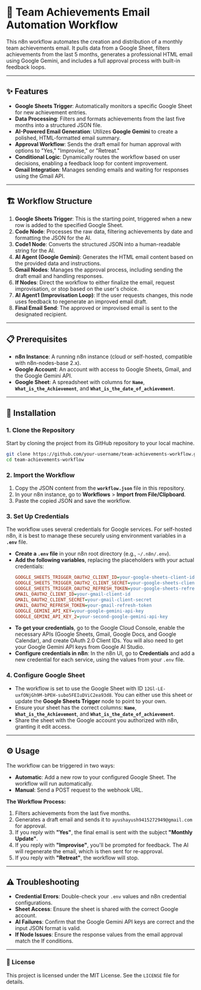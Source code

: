 # 📧 Team Achievements Email Automation Workflow

This n8n workflow automates the creation and distribution of a monthly team achievements email. It pulls data from a Google Sheet, filters achievements from the last 5 months, generates a professional HTML email using Google Gemini, and includes a full approval process with built-in feedback loops.

-----

## ✨ Features

  * **Google Sheets Trigger**: Automatically monitors a specific Google Sheet for new achievement entries.
  * **Data Processing**: Filters and formats achievements from the last five months into a structured JSON file.
  * **AI-Powered Email Generation**: Utilizes **Google Gemini** to create a polished, HTML-formatted email summary.
  * **Approval Workflow**: Sends the draft email for human approval with options to "Yes," "Improvise," or "Retreat."
  * **Conditional Logic**: Dynamically routes the workflow based on user decisions, enabling a feedback loop for content improvement.
  * **Gmail Integration**: Manages sending emails and waiting for responses using the Gmail API.

-----

## 🏗️ Workflow Structure

1.  **Google Sheets Trigger**: This is the starting point, triggered when a new row is added to the specified Google Sheet.
2.  **Code Node**: Processes the raw data, filtering achievements by date and formatting the JSON for the AI.
3.  **Code1 Node**: Converts the structured JSON into a human-readable string for the AI.
4.  **AI Agent (Google Gemini)**: Generates the HTML email content based on the provided data and instructions.
5.  **Gmail Nodes**: Manages the approval process, including sending the draft email and handling responses.
6.  **If Nodes**: Direct the workflow to either finalize the email, request improvisation, or stop based on the user's choice.
7.  **AI Agent1 (Improvisation Loop)**: If the user requests changes, this node uses feedback to regenerate an improved email draft.
8.  **Final Email Send**: The approved or improvised email is sent to the designated recipient.

-----

## 📋 Prerequisites

  * **n8n Instance**: A running n8n instance (cloud or self-hosted, compatible with n8n-nodes-base 2.x).
  * **Google Account**: An account with access to Google Sheets, Gmail, and the Google Gemini API.
  * **Google Sheet**: A spreadsheet with columns for **`Name`**, **`What_is_the_Achievement`**, and **`What_is_the_date_of_achievement`**.

-----

## 🚀 Installation

### 1\. Clone the Repository

Start by cloning the project from its GitHub repository to your local machine.

```bash
git clone https://github.com/your-username/team-achievements-workflow.git
cd team-achievements-workflow
```

### 2\. Import the Workflow

1.  Copy the JSON content from the **`workflow.json`** file in this repository.
2.  In your n8n instance, go to **Workflows** \> **Import from File/Clipboard**.
3.  Paste the copied JSON and save the workflow.

### 3\. Set Up Credentials

The workflow uses several credentials for Google services. For self-hosted n8n, it is best to manage these securely using environment variables in a **`.env`** file.

  * **Create a `.env` file** in your n8n root directory (e.g., `~/.n8n/.env`).
  * **Add the following variables**, replacing the placeholders with your actual credentials:
    ```ini
    GOOGLE_SHEETS_TRIGGER_OAUTH2_CLIENT_ID=your-google-sheets-client-id
    GOOGLE_SHEETS_TRIGGER_OAUTH2_CLIENT_SECRET=your-google-sheets-client-secret
    GOOGLE_SHEETS_TRIGGER_OAUTH2_REFRESH_TOKEN=your-google-sheets-refresh-token
    GMAIL_OAUTH2_CLIENT_ID=your-gmail-client-id
    GMAIL_OAUTH2_CLIENT_SECRET=your-gmail-client-secret
    GMAIL_OAUTH2_REFRESH_TOKEN=your-gmail-refresh-token
    GOOGLE_GEMINI_API_KEY=your-google-gemini-api-key
    GOOGLE_GEMINI_API_KEY_2=your-second-google-gemini-api-key
    ```
  * **To get your credentials**, go to the Google Cloud Console, enable the necessary APIs (Google Sheets, Gmail, Google Docs, and Google Calendar), and create OAuth 2.0 Client IDs. You will also need to get your Google Gemini API keys from Google AI Studio.
  * **Configure credentials in n8n**: In the n8n UI, go to **Credentials** and add a new credential for each service, using the values from your `.env` file.

### 4\. Configure Google Sheet

  * The workflow is set to use the Google Sheet with ID `12Gl-LE-uxfONjGh9M-bPEH-subo5FEIuDViC2ea93d8`. You can either use this sheet or update the **Google Sheets Trigger** node to point to your own.
  * Ensure your sheet has the correct columns: **`Name`**, **`What_is_the_Achievement`**, and **`What_is_the_date_of_achievement`**.
  * Share the sheet with the Google account you authorized with n8n, granting it edit access.

-----

## ⚙️ Usage

The workflow can be triggered in two ways:

  * **Automatic**: Add a new row to your configured Google Sheet. The workflow will run automatically.
  * **Manual**: Send a POST request to the webhook URL.

**The Workflow Process:**

1.  Filters achievements from the last five months.
2.  Generates a draft email and sends it to `ayushayush9415272949@gmail.com` for approval.
3.  If you reply with **"Yes"**, the final email is sent with the subject **"Monthly Update"**.
4.  If you reply with **"Improvise"**, you'll be prompted for feedback. The AI will regenerate the email, which is then sent for re-approval.
5.  If you reply with **"Retreat"**, the workflow will stop.

-----

## ⚠️ Troubleshooting

  * **Credential Errors**: Double-check your `.env` values and n8n credential configurations.
  * **Sheet Access**: Ensure the sheet is shared with the correct Google account.
  * **AI Failures**: Confirm that the Google Gemini API keys are correct and the input JSON format is valid.
  * **If Node Issues**: Ensure the response values from the email approval match the If conditions.

-----

### 📄 License

This project is licensed under the MIT License. See the `LICENSE` file for details.
